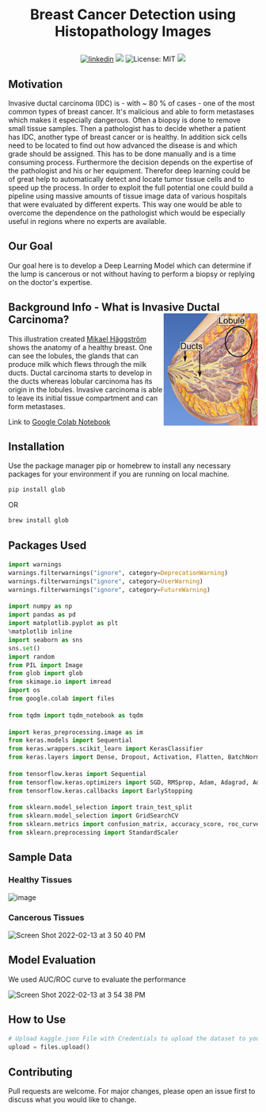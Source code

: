 # <p align="center">Breast Cancer Detection using Histopathology Images</p>
<p align="center"> 
<a href="https://www.linkedin.com/in/roy-ashish">
<img alt="linkedin" src="https://img.shields.io/badge/-Ashish Roy-blue?style=flat&logo=Linkedin&logoColor=white&link=https://www.linkedin.com/in/roy-ashish"></a>
<img src="https://img.shields.io/badge/Version-1.0.2-blue" />
<img alt="License: MIT" src="https://img.shields.io/badge/License-MIT-yellow.svg" target="_blank" />
<img src="https://img.shields.io/badge/Python-100%25-yellow?style=flat&logo=python&logoColor=yellow" />
</p>

## Motivation

Invasive ductal carcinoma (IDC) is - with ~ 80 % of cases - one of the most common types of breast cancer. It's malicious and able to form metastases which makes it especially dangerous. Often a biopsy is done to remove small tissue samples. Then a pathologist has to decide whether a patient has IDC, another type of breast cancer or is healthy. In addition sick cells need to be located to find out how advanced the disease is and which grade should be assigned. This has to be done manually and is a time consuming process. Furthermore the decision depends on the expertise of the pathologist and his or her equipment. Therefor deep learning could be of great help to automatically detect and locate tumor tissue cells and to speed up the process. In order to exploit the full potential one could build a pipeline using massive amounts of tissue image data of various hospitals that were evaluated by different experts. This way one would be able to overcome the dependence on the pathologist which would be especially useful in regions where no experts are available.

## Our Goal

Our goal here is to develop a Deep Learning Model which can determine if the lump is cancerous or not without having to perform a biopsy or replying on the doctor's expertise.

## Background Info - What is Invasive Ductal Carcinoma? <img align='right' src="https://github.com/royashishneu/Breast_Cancer_Detection_using_Histopathology_Images/blob/main/504px-Lobules_and_ducts_of_the_breast.jpg" width="190">

This illustration created <a href = "https://commons.wikimedia.org/wiki/File:Lobules_and_ducts_of_the_breast.jpg">Mikael Häggström</a> shows the anatomy of a healthy breast. One can see the lobules, the glands that can produce milk which flews through the milk ducts. Ductal carcinoma starts to develop in the ducts whereas lobular carcinoma has its origin in the lobules. Invasive carcinoma is able to leave its initial tissue compartment and can form metastases.

Link to <a href="https://colab.research.google.com/drive/1MIfyYIkWc6w6J3zQ2lobkzAT5jZ-E22O?usp=sharing">Google Colab Notebook</a>

## Installation

Use the package manager pip or homebrew to install any necessary packages for your environment if you are running on local machine.

```bash
pip install glob
```
OR
```bash
brew install glob
```
## Packages Used

```python
import warnings
warnings.filterwarnings("ignore", category=DeprecationWarning)
warnings.filterwarnings("ignore", category=UserWarning)
warnings.filterwarnings("ignore", category=FutureWarning)

import numpy as np
import pandas as pd
import matplotlib.pyplot as plt
%matplotlib inline
import seaborn as sns
sns.set()
import random
from PIL import Image
from glob import glob
from skimage.io import imread
import os
from google.colab import files

from tqdm import tqdm_notebook as tqdm

import keras_preprocessing.image as im
from keras.models import Sequential
from keras.wrappers.scikit_learn import KerasClassifier
from keras.layers import Dense, Dropout, Activation, Flatten, BatchNormalization, Conv2D, MaxPool2D, MaxPooling2D

from tensorflow.keras import Sequential
from tensorflow.keras.optimizers import SGD, RMSprop, Adam, Adagrad, Adadelta
from tensorflow.keras.callbacks import EarlyStopping

from sklearn.model_selection import train_test_split
from sklearn.model_selection import GridSearchCV
from sklearn.metrics import confusion_matrix, accuracy_score, roc_curve, auc
from sklearn.preprocessing import StandardScaler
```

## Sample Data
### Healthy Tissues
![image](https://user-images.githubusercontent.com/78773964/153774564-3cce1a38-0d1b-4503-bfea-bbe56bbc01b1.png)

### Cancerous Tissues
![Screen Shot 2022-02-13 at 3 50 40 PM](https://user-images.githubusercontent.com/78773964/153774525-c94d8154-8458-4730-adf2-398f6ecdf362.png)

## Model Evaluation

We used AUC/ROC curve to evaluate the performance

![Screen Shot 2022-02-13 at 3 54 38 PM](https://user-images.githubusercontent.com/78773964/153774670-d00889fe-1dfe-4287-8960-dfbd4cbd9129.png)

## How to Use

```python
# Upload kaggle.json File with Credentials to upload the dataset to your google colab
upload = files.upload()
```

## Contributing
Pull requests are welcome. For major changes, please open an issue first to discuss what you would like to change.
